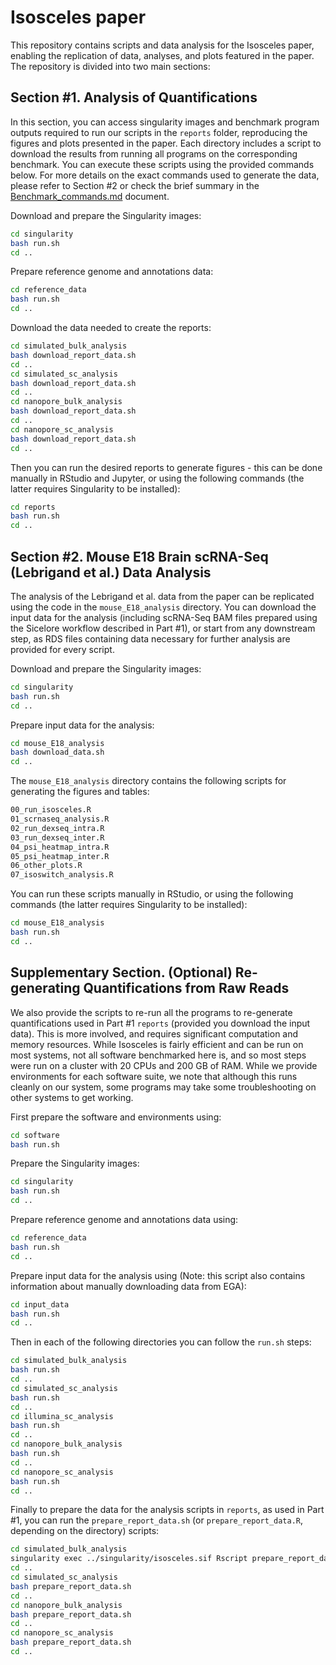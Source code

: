 # Isosceles paper

This repository contains scripts and data analysis for the Isosceles paper, enabling the replication of data, analyses, and plots featured in the paper. The repository is divided into two main sections:

## Section #1. Analysis of Quantifications

In this section, you can access singularity images and benchmark program outputs required to run our scripts in the `reports` folder, reproducing the figures and plots presented in the paper. Each directory includes a script to download the results from running all programs on the corresponding benchmark. You can execute these scripts using the provided commands below. For more details on the exact commands used to generate the data, please refer to Section #2 or check the brief summary in the [Benchmark_commands.md](Benchmark_commands.md) document.

Download and prepare the Singularity images:
```bash
cd singularity
bash run.sh
cd ..
```

Prepare reference genome and annotations data:
```bash
cd reference_data
bash run.sh
cd ..
```

Download the data needed to create the reports:
```bash
cd simulated_bulk_analysis
bash download_report_data.sh
cd ..
cd simulated_sc_analysis
bash download_report_data.sh
cd ..
cd nanopore_bulk_analysis
bash download_report_data.sh
cd ..
cd nanopore_sc_analysis
bash download_report_data.sh
cd ..
```

Then you can run the desired reports to generate figures - this can be done manually in RStudio and Jupyter, or using the following commands (the latter requires Singularity to be installed):
```bash
cd reports
bash run.sh
cd ..
```

## Section #2. Mouse E18 Brain scRNA-Seq (Lebrigand et al.) Data Analysis

The analysis of the Lebrigand et al. data from the paper can be replicated using the code in the `mouse_E18_analysis` directory. You can download the input data for the analysis (including scRNA-Seq BAM files prepared using the Sicelore workflow described in Part #1), or start from any downstream step, as RDS files containing data necessary for further analysis are provided for every script.

Download and prepare the Singularity images:
```bash
cd singularity
bash run.sh
cd ..
```

Prepare input data for the analysis:
```bash
cd mouse_E18_analysis
bash download_data.sh
cd ..
```

The `mouse_E18_analysis` directory contains the following scripts for generating the figures and tables:
```bash
00_run_isosceles.R
01_scrnaseq_analysis.R
02_run_dexseq_intra.R
03_run_dexseq_inter.R
04_psi_heatmap_intra.R
05_psi_heatmap_inter.R
06_other_plots.R
07_isoswitch_analysis.R
```

You can run these scripts manually in RStudio, or using the following commands (the latter requires Singularity to be installed):
```bash
cd mouse_E18_analysis
bash run.sh
cd ..
```


## Supplementary Section. (Optional) Re-generating Quantifications from Raw Reads

We also provide the scripts to re-run all the programs to re-generate quantifications used in Part #1 `reports` (provided you download the input data).  This is more involved, and requires significant computation and memory resources.  While Isosceles is fairly efficient and can be run on most systems, not all software benchmarked here is, and so most steps were run on a cluster with 20 CPUs and 200 GB of RAM.  While we provide environments for each software suite, we note that although this runs cleanly on our system, some programs may take some troubleshooting on other systems to get working.

First prepare the software and environments using:
```bash
cd software
bash run.sh
```

Prepare the Singularity images:
```bash
cd singularity
bash run.sh
cd ..
```

Prepare reference genome and annotations data using:
```bash
cd reference_data
bash run.sh
cd ..
```

Prepare input data for the analysis using (Note: this script also contains 
information about manually downloading data from EGA):
```bash
cd input_data
bash run.sh
cd ..
```

Then in each of the following directories you can follow the `run.sh` steps:
```bash
cd simulated_bulk_analysis
bash run.sh
cd ..
cd simulated_sc_analysis
bash run.sh
cd ..
cd illumina_sc_analysis
bash run.sh
cd ..
cd nanopore_bulk_analysis
bash run.sh
cd ..
cd nanopore_sc_analysis
bash run.sh
cd ..
```

Finally to prepare the data for the analysis scripts in `reports`, as used in Part #1, you can run the `prepare_report_data.sh` (or `prepare_report_data.R`, depending on the directory) scripts:
```bash
cd simulated_bulk_analysis
singularity exec ../singularity/isosceles.sif Rscript prepare_report_data.R
cd ..
cd simulated_sc_analysis
bash prepare_report_data.sh
cd ..
cd nanopore_bulk_analysis
bash prepare_report_data.sh
cd ..
cd nanopore_sc_analysis
bash prepare_report_data.sh
cd ..
```

